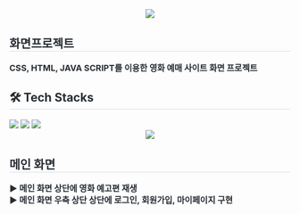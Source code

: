 <div align= "center">
    <img src="https://capsule-render.vercel.app/api?type=cylinder&color=543898&height=120&text=이젠무비%20-%20화면프로젝트&animation=&fontColor=ffffff&fontSize=40" />
    </div>
    <div style="text-align: left;"> 
    <h2 style="border-bottom: 1px solid #d8dee4; color: #282d33;"> 화면프로젝트 </h2>  
    <div style="font-weight: 700; font-size: 15px; text-align: left; color: #282d33;"> CSS, HTML, JAVA SCRIPT를 이용한 영화 예매 사이트 화면 프로젝트 </div> 
    </div>
    <div style="text-align: left;">
    <h2 style="border-bottom: 1px solid #d8dee4; color: #282d33;"> 🛠️ Tech Stacks </h2>
    <div style="margin: ; text-align: left;" "text-align: left;"> <img src="https://img.shields.io/badge/CSS3-1572B6?style=flat&logo=CSS3&logoColor=white">
          <img src="https://img.shields.io/badge/HTML5-E34F26?style=flat&logo=HTML5&logoColor=white">
          <img src="https://img.shields.io/badge/Javascript-F7DF1E?style=flat&logo=Javascript&logoColor=white">
          </div>
    </div>
 </div>
    

<div align= "center">
    <img src="![Uploading main.gif…]()">
    <div style="text-align: left;"> 
    <h2 style="border-bottom: 1px solid #d8dee4; color: #282d33;"> 메인 화면 </h2>  
    <div style="font-weight: 700; font-size: 15px; text-align: left; color: #282d33;"> ▶ 메인 화면 상단에 영화 예고편 재생 </div> 
    <div style="font-weight: 700; font-size: 15px; text-align: left; color: #282d33;"> ▶ 메인 화면 우측 상단 상단에 로그인, 회원가입, 마이페이지 구현  </div><br>
    </div>
</div>



